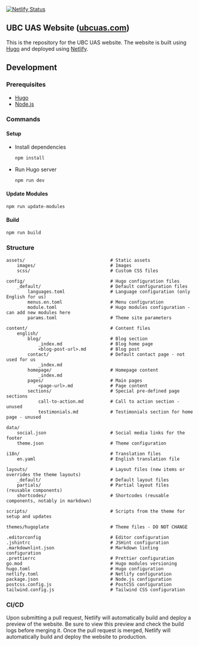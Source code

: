 [![Netlify Status](https://api.netlify.com/api/v1/badges/527f4e4e-eadf-4013-8709-14103812deb6/deploy-status)](https://app.netlify.com/sites/ubcuas/deploys)

## UBC UAS Website ([ubcuas.com](https://ubcuas.com))

This is the repository for the UBC UAS website. The website is built using [Hugo](https://gohugo.io/) and deployed using [Netlify](https://www.netlify.com/).

## Development

### Prerequisites

-   [Hugo](https://gohugo.io/getting-started/installing/)
-   [Node.js](https://nodejs.org/en/download/)

### Commands

#### Setup

- Install dependencies

    ```bash
    npm install
    ```

- Run Hugo server

    ```bash
    npm run dev
    ```

#### Update Modules
    
```bash
npm run update-modules
```

#### Build

```bash
npm run build
```

### Structure

```
assets/                                # Static assets
    images/                            # Images
    scss/                              # Custom CSS files

config/                                # Hugo configuration files
    _default/                          # Default configuration files
        languages.toml                 # Language configuration (only English for us)
        menus.en.toml                  # Menu configuration
        module.toml                    # Hugo modules configuration - can add new modules here
        params.toml                    # Theme site parameters

content/                               # Content files
    english/
        blog/                          # Blog section
            _index.md                  # Blog home page
            <blog-post-url>.md         # Blog post
        contact/                       # Default contact page - not used for us
            _index.md
        homepage/                      # Homepage content
            _index.md
        pages/                         # Main pages
            <page-url>.md              # Page content
        sections/                      # Special pre-defined page sections
            call-to-action.md          # Call to action section - unused
            testimonials.md            # Testimonials section for home page - unused

data/
    social.json                        # Social media links for the footer
    theme.json                         # Theme configuration

i18n/                                  # Translation files
    en.yaml                            # English translation file

layouts/                               # Layout files (new items or overrides the theme layouts)
    _default/                          # Default layout files
    partials/                          # Partial layout files (reusable components)
    shortcodes/                        # Shortcodes (reusable components, notably in markdown)

scripts/                               # Scripts from the theme for setup and updates

themes/hugoplate                       # Theme files - DO NOT CHANGE

.editorconfig                          # Editor configuration
.jshintrc                              # JSHint configuration
.markdownlint.json                     # Markdown linting configuration
.prettierrc                            # Prettier configuration
go.mod                                 # Hugo modules versioning
hugo.toml                              # Hugo configuration
netlify.toml                           # Netlify configuration
package.json                           # Node.js configuration
postcss.config.js                      # PostCSS configuration
tailwind.config.js                     # Tailwind CSS configuration
```

### CI/CD

Upon submitting a pull request, Netlify will automatically build and deploy a preview of the website. Be sure to view this preview and check the build logs before merging it. Once the pull request is merged, Netlify will automatically build and deploy the website to production.